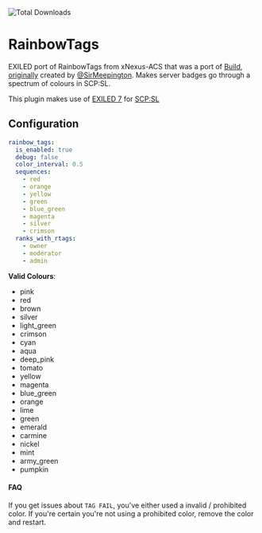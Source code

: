![Total Downloads](https://img.shields.io/github/downloads/NotIntense/RainbowTags/total)


# RainbowTags
EXILED port of RainbowTags from xNexus-ACS that was a port of [Build](https://github.com/BuildBoy12-SL), [originally](https://github.com/sirmeepington/RainbowTag/) created by [@SirMeepington](https://github.com/sirmeepington). Makes server badges go through a spectrum of colours in SCP:SL. 

This plugin makes use of [EXILED 7](https://github.com/Exiled-Team/EXILED/releases/latest) for [SCP:SL](https://scpslgame.com/)

## Configuration

```yaml
rainbow_tags:
  is_enabled: true
  debug: false
  color_interval: 0.5
  sequences:
    - red
    - orange
    - yellow
    - green
    - blue_green
    - magenta
    - silver
    - crimson
  ranks_with_rtags:
    - owner
    - moderator
    - admin
```

**Valid Colours**:
* pink
* red
* brown
* silver
* light_green
* crimson
* cyan
* aqua
* deep_pink
* tomato
* yellow
* magenta
* blue_green
* orange
* lime
* green
* emerald
* carmine
* nickel
* mint
* army_green
* pumpkin


#### FAQ

If you get issues about `TAG FAIL`, you've either used a invalid / prohibited color. If you're certain you're not using a prohibited color, remove the color and restart.

